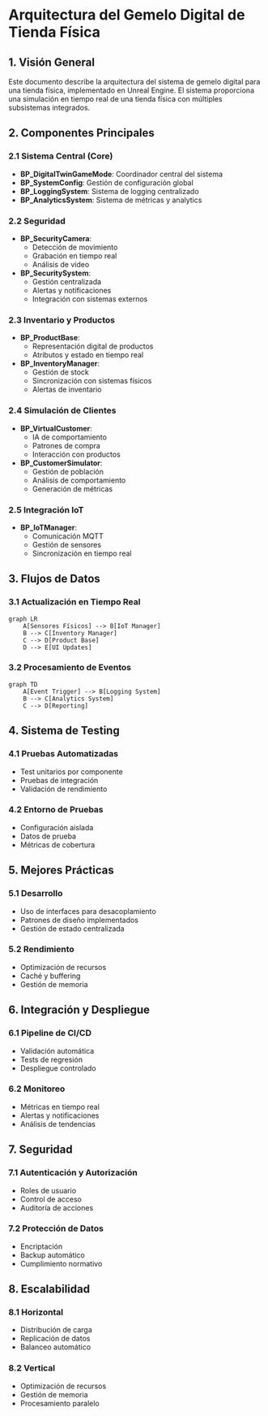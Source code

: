 # Arquitectura del Gemelo Digital de Tienda Física

## 1. Visión General
Este documento describe la arquitectura del sistema de gemelo digital para una tienda física, implementado en Unreal Engine. El sistema proporciona una simulación en tiempo real de una tienda física con múltiples subsistemas integrados.

## 2. Componentes Principales

### 2.1 Sistema Central (Core)
- **BP_DigitalTwinGameMode**: Coordinador central del sistema
- **BP_SystemConfig**: Gestión de configuración global
- **BP_LoggingSystem**: Sistema de logging centralizado
- **BP_AnalyticsSystem**: Sistema de métricas y analytics

### 2.2 Seguridad
- **BP_SecurityCamera**: 
  - Detección de movimiento
  - Grabación en tiempo real
  - Análisis de video
- **BP_SecuritySystem**:
  - Gestión centralizada
  - Alertas y notificaciones
  - Integración con sistemas externos

### 2.3 Inventario y Productos
- **BP_ProductBase**:
  - Representación digital de productos
  - Atributos y estado en tiempo real
- **BP_InventoryManager**:
  - Gestión de stock
  - Sincronización con sistemas físicos
  - Alertas de inventario

### 2.4 Simulación de Clientes
- **BP_VirtualCustomer**:
  - IA de comportamiento
  - Patrones de compra
  - Interacción con productos
- **BP_CustomerSimulator**:
  - Gestión de población
  - Análisis de comportamiento
  - Generación de métricas

### 2.5 Integración IoT
- **BP_IoTManager**:
  - Comunicación MQTT
  - Gestión de sensores
  - Sincronización en tiempo real

## 3. Flujos de Datos

### 3.1 Actualización en Tiempo Real
```mermaid
graph LR
    A[Sensores Físicos] --> B[IoT Manager]
    B --> C[Inventory Manager]
    C --> D[Product Base]
    D --> E[UI Updates]
```

### 3.2 Procesamiento de Eventos
```mermaid
graph TD
    A[Event Trigger] --> B[Logging System]
    B --> C[Analytics System]
    C --> D[Reporting]
```

## 4. Sistema de Testing

### 4.1 Pruebas Automatizadas
- Test unitarios por componente
- Pruebas de integración
- Validación de rendimiento

### 4.2 Entorno de Pruebas
- Configuración aislada
- Datos de prueba
- Métricas de cobertura

## 5. Mejores Prácticas

### 5.1 Desarrollo
- Uso de interfaces para desacoplamiento
- Patrones de diseño implementados
- Gestión de estado centralizada

### 5.2 Rendimiento
- Optimización de recursos
- Caché y buffering
- Gestión de memoria

## 6. Integración y Despliegue

### 6.1 Pipeline de CI/CD
- Validación automática
- Tests de regresión
- Despliegue controlado

### 6.2 Monitoreo
- Métricas en tiempo real
- Alertas y notificaciones
- Análisis de tendencias

## 7. Seguridad

### 7.1 Autenticación y Autorización
- Roles de usuario
- Control de acceso
- Auditoría de acciones

### 7.2 Protección de Datos
- Encriptación
- Backup automático
- Cumplimiento normativo

## 8. Escalabilidad

### 8.1 Horizontal
- Distribución de carga
- Replicación de datos
- Balanceo automático

### 8.2 Vertical
- Optimización de recursos
- Gestión de memoria
- Procesamiento paralelo 